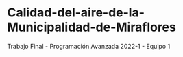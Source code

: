# Calidad-del-aire-de-la-Municipalidad-de-Miraflores
Trabajo Final - Programación Avanzada 2022-1 - Equipo 1
